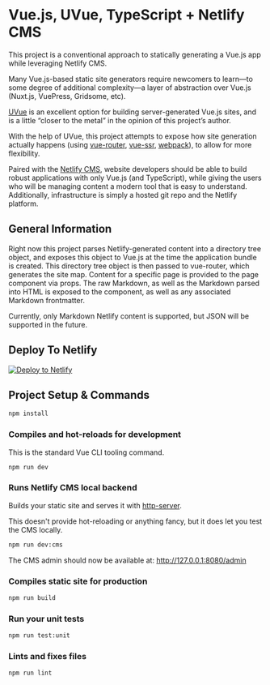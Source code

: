# Vue.js, UVue, TypeScript + Netlify CMS

This project is a conventional approach to statically generating a Vue.js app while leveraging Netlify CMS.

Many Vue.js-based static site generators require newcomers to learn—to some degree of additional complexity—a layer of abstraction over Vue.js (Nuxt.js, VuePress, Gridsome, etc).

[UVue](https://universal-vue.github.io/docs/) is an excellent option for building server-generated Vue.js sites, and is a little “closer to the metal” in the opinion of this project’s author.

With the help of UVue, this project attempts to expose how site generation actually happens (using [vue-router]([https://router.vuejs.org/](https://router.vuejs.org/)), [vue-ssr]([https://vuejs.org/v2/guide/ssr.html](https://vuejs.org/v2/guide/ssr.html)), [webpack]([https://webpack.js.org/](https://webpack.js.org/))), to allow for more flexibility.

Paired with the [Netlify CMS](https://www.netlifycms.org/), website developers should be able to build robust applications with only Vue.js (and TypeScript), while giving the users who will be managing content a modern tool that is easy to understand. Additionally, infrastructure is simply a hosted git repo and the Netlify platform.

## General Information

Right now this project parses Netlify-generated content into a directory tree object, and exposes
this object to Vue.js at the time the application bundle is created. This directory tree object
is then passed to vue-router, which generates the site map. Content for a specific page is provided
to the page component via props. The raw Markdown, as well as the Markdown parsed into HTML
is exposed to the component, as well as any associated Markdown frontmatter.

Currently, only Markdown Netlify content is supported, but JSON will be supported in the future.

## Deploy To Netlify

<a href="https://app.netlify.com/start/deploy?repository=https://github.com/pbredenberg/uvue-typescript-netlify-cms&amp;stack=cms"><img src="https://www.netlify.com/img/deploy/button.svg" alt="Deploy to Netlify"></a>

## Project Setup & Commands

```bash
npm install
```

### Compiles and hot-reloads for development

This is the standard Vue CLI tooling command.

```bash
npm run dev
```

### Runs Netlify CMS local backend

Builds your static site and serves it with [http-server](https://www.npmjs.com/package/http-server).

This doesn't provide hot-reloading or anything fancy, but it does let you test the
CMS locally.

```bash
npm run dev:cms
```

The CMS admin should now be available at: <http://127.0.0.1:8080/admin>

### Compiles static site for production

```bash
npm run build
```

### Run your unit tests

```bash
npm run test:unit
```

### Lints and fixes files

```bash
npm run lint
```
